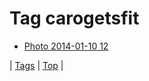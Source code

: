 <!--
title: Tag carogetsfit
date: 2020-06-28T15:26:59.325Z
tags:
-->
# Tag carogetsfit

 * [Photo 2014-01-10 12](72862566602.md)

| [Tags](tags.md) | [Top](index.md) |
